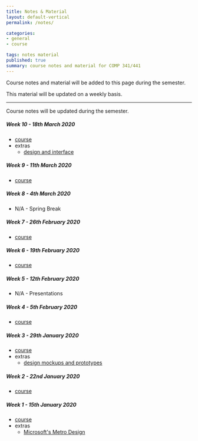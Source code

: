 ```yaml
---
title: Notes & Material
layout: default-vertical
permalink: /notes/

categories:
- general
- course

tags: notes material
published: true
summary: course notes and material for COMP 341/441
---
```


Course notes and material will be added to this page during the semester.

This material will be updated on a weekly basis.

***

Course notes will be updated during the semester.

<!-- 
##### Week 15 - 24th April 2019
  * extra - final report
    * [final report outline](/assets/docs/extras/comp441-final-report-outline-2019.pdf)

##### Week 14 - 17th April 2019
  * [course](/assets/docs/comp441-week14.pdf)
  * extras - Final Report Outline
    * [final report outline](/assets/docs/extras/comp441-final-report-outline-2019.pdf)

##### Week 13 - 10th April 2019
  * [course](/assets/docs/comp441-week13.pdf)

##### Week 12 - 3rd April 2019
  * [course](/assets/docs/comp441-week12.pdf)

##### Week 11 - 27th March 2019
  * [course](/assets/docs/comp441-week11.pdf)
-->

##### Week 10 - 18th March 2020
  *  [course](/assets/docs/2020/comp441-week10.pdf)
  *  extras
     * [design and interface](/assets/docs/extras/design/design-interface-intro.pdf)

##### Week 9 - 11th March 2020
  * [course](/assets/docs/2020/comp441-week9.pdf)

##### Week 8 - 4th March 2020

  * N/A - Spring Break

##### Week 7 - 26th February 2020
  * [course](/assets/docs/2020/comp441-week7.pdf)

##### Week 6 - 19th February 2020
  * [course](/assets/docs/2020/comp441-week6.pdf)

##### Week 5 - 12th February 2020
  * N/A - Presentations

##### Week 4 - 5th February 2020
  * [course](/assets/docs/2020/comp441-week4.pdf)

##### Week 3 - 29th January 2020
  * [course](/assets/docs/2020/comp441-week3.pdf)
  * extras
    * [design mockups and prototypes](/assets/docs/extras/design-mockups-hci.pdf)

##### Week 2 - 22nd January 2020
  * [course](/assets/docs/2020/comp441-week2.pdf)

##### Week 1 - 15th January 2020
  * [course](/assets/docs/2020/comp441-week1.pdf)
  * extras
    * [Microsoft's Metro Design](/assets/docs/extras/Windows_Metro.PDF)